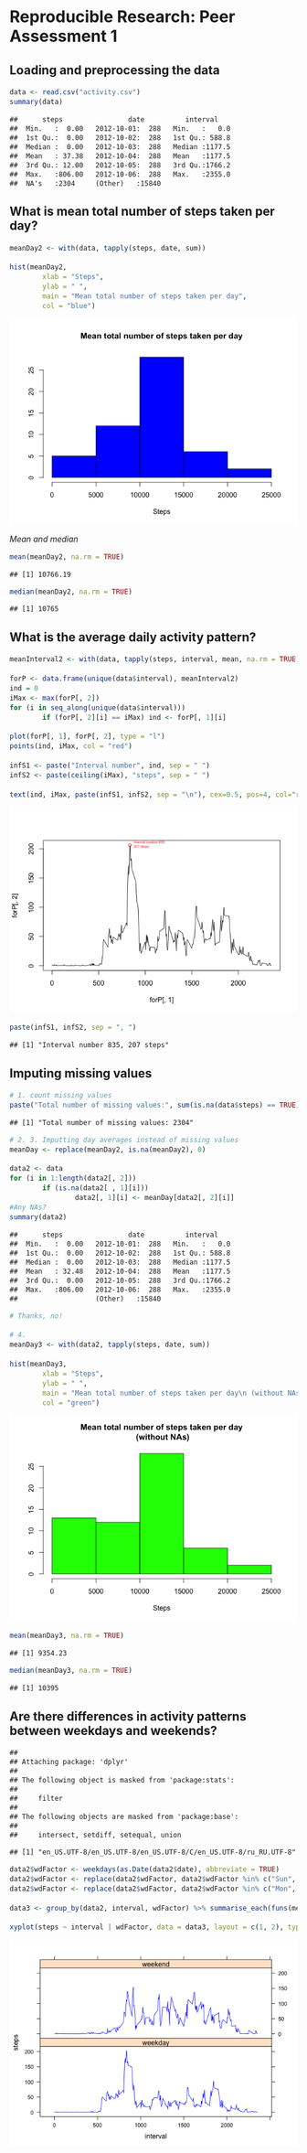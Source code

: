 # Reproducible Research: Peer Assessment 1


## Loading and preprocessing the data


```r
data <- read.csv("activity.csv")
summary(data)
```

```
##      steps                date          interval     
##  Min.   :  0.00   2012-10-01:  288   Min.   :   0.0  
##  1st Qu.:  0.00   2012-10-02:  288   1st Qu.: 588.8  
##  Median :  0.00   2012-10-03:  288   Median :1177.5  
##  Mean   : 37.38   2012-10-04:  288   Mean   :1177.5  
##  3rd Qu.: 12.00   2012-10-05:  288   3rd Qu.:1766.2  
##  Max.   :806.00   2012-10-06:  288   Max.   :2355.0  
##  NA's   :2304     (Other)   :15840
```


## What is mean total number of steps taken per day?


```r
meanDay2 <- with(data, tapply(steps, date, sum))

hist(meanDay2, 
        xlab = "Steps", 
        ylab = " ", 
        main = "Mean total number of steps taken per day",
        col = "blue")
```

![](./PA1_template_files/figure-html/unnamed-chunk-2-1.png) 

*Mean and median*

```r
mean(meanDay2, na.rm = TRUE)
```

```
## [1] 10766.19
```

```r
median(meanDay2, na.rm = TRUE)
```

```
## [1] 10765
```


## What is the average daily activity pattern?

```r
meanInterval2 <- with(data, tapply(steps, interval, mean, na.rm = TRUE))

forP <- data.frame(unique(data$interval), meanInterval2)
ind = 0
iMax <- max(forP[, 2]) 
for (i in seq_along(unique(data$interval)))
        if (forP[, 2][i] == iMax) ind <- forP[, 1][i]

plot(forP[, 1], forP[, 2], type = "l")
points(ind, iMax, col = "red")

infS1 <- paste("Interval number", ind, sep = " ")
infS2 <- paste(ceiling(iMax), "steps", sep = " ")
        
text(ind, iMax, paste(infS1, infS2, sep = "\n"), cex=0.5, pos=4, col="red")
```

![](./PA1_template_files/figure-html/unnamed-chunk-4-1.png) 

```r
paste(infS1, infS2, sep = ", ")
```

```
## [1] "Interval number 835, 207 steps"
```

## Imputing missing values


```r
# 1. count missing values
paste("Total number of missing values:", sum(is.na(data$steps) == TRUE), sep = " ")
```

```
## [1] "Total number of missing values: 2304"
```

```r
# 2. 3. Imputting day averages instead of missing values
meanDay <- replace(meanDay2, is.na(meanDay2), 0)

data2 <- data
for (i in 1:length(data2[, 2])) 
        if (is.na(data2[ , 1][i])) 
                data2[, 1][i] <- meanDay[data2[, 2][i]]
#Any NAs?
summary(data2)
```

```
##      steps                date          interval     
##  Min.   :  0.00   2012-10-01:  288   Min.   :   0.0  
##  1st Qu.:  0.00   2012-10-02:  288   1st Qu.: 588.8  
##  Median :  0.00   2012-10-03:  288   Median :1177.5  
##  Mean   : 32.48   2012-10-04:  288   Mean   :1177.5  
##  3rd Qu.:  0.00   2012-10-05:  288   3rd Qu.:1766.2  
##  Max.   :806.00   2012-10-06:  288   Max.   :2355.0  
##                   (Other)   :15840
```

```r
# Thanks, no!

# 4.
meanDay3 <- with(data2, tapply(steps, date, sum))

hist(meanDay3, 
        xlab = "Steps", 
        ylab = " ", 
        main = "Mean total number of steps taken per day\n (without NAs)",
        col = "green")
```

![](./PA1_template_files/figure-html/unnamed-chunk-5-1.png) 

```r
mean(meanDay3, na.rm = TRUE)
```

```
## [1] 9354.23
```

```r
median(meanDay3, na.rm = TRUE)
```

```
## [1] 10395
```

## Are there differences in activity patterns between weekdays and weekends?


```
## 
## Attaching package: 'dplyr'
## 
## The following object is masked from 'package:stats':
## 
##     filter
## 
## The following objects are masked from 'package:base':
## 
##     intersect, setdiff, setequal, union
```

```
## [1] "en_US.UTF-8/en_US.UTF-8/en_US.UTF-8/C/en_US.UTF-8/ru_RU.UTF-8"
```


```r
data2$wdFactor <- weekdays(as.Date(data2$date), abbreviate = TRUE)
data2$wdFactor <- replace(data2$wdFactor, data2$wdFactor %in% c("Sun", "Sat"), "weekend")
data2$wdFactor <- replace(data2$wdFactor, data2$wdFactor %in% c("Mon", "Tue", "Wed", "Thu", "Fri"), "weekday")

data3 <- group_by(data2, interval, wdFactor) %>% summarise_each(funs(mean))

xyplot(steps ~ interval | wdFactor, data = data3, layout = c(1, 2), type = "l", col = "blue")
```

![](./PA1_template_files/figure-html/unnamed-chunk-7-1.png) 

